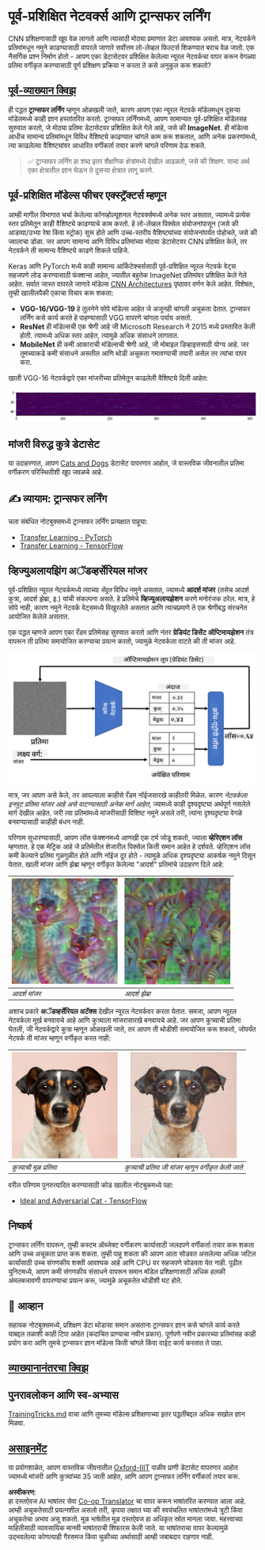 <!--
CO_OP_TRANSLATOR_METADATA:
{
  "original_hash": "717775c4050ccbffbe0c961ad8bf7bf7",
  "translation_date": "2025-08-26T09:43:41+00:00",
  "source_file": "lessons/4-ComputerVision/08-TransferLearning/README.md",
  "language_code": "mr"
}
-->
# पूर्व-प्रशिक्षित नेटवर्क्स आणि ट्रान्सफर लर्निंग

CNN प्रशिक्षणासाठी खूप वेळ लागतो आणि त्यासाठी मोठ्या प्रमाणात डेटा आवश्यक असतो. मात्र, नेटवर्कने प्रतिमांमधून नमुने काढण्यासाठी वापरले जाणारे सर्वोत्तम लो-लेव्हल फिल्टर्स शिकण्यात बराच वेळ जातो. एक नैसर्गिक प्रश्न निर्माण होतो - आपण एका डेटासेटवर प्रशिक्षित केलेल्या न्यूरल नेटवर्कचा वापर करून वेगळ्या प्रतिमा वर्गीकृत करण्यासाठी पूर्ण प्रशिक्षण प्रक्रिया न करता ते कसे अनुकूल करू शकतो?

## [पूर्व-व्याख्यान क्विझ](https://ff-quizzes.netlify.app/en/ai/quiz/15)

ही पद्धत **ट्रान्सफर लर्निंग** म्हणून ओळखली जाते, कारण आपण एका न्यूरल नेटवर्क मॉडेलमधून दुसऱ्या मॉडेलमध्ये काही ज्ञान हस्तांतरित करतो. ट्रान्सफर लर्निंगमध्ये, आपण सामान्यतः पूर्व-प्रशिक्षित मॉडेलसह सुरुवात करतो, जे मोठ्या प्रतिमा डेटासेटवर प्रशिक्षित केले गेले आहे, जसे की **ImageNet**. ही मॉडेल्स आधीच सामान्य प्रतिमांमधून विविध वैशिष्ट्ये काढण्यात चांगले काम करू शकतात, आणि अनेक प्रकरणांमध्ये, त्या काढलेल्या वैशिष्ट्यांवर आधारित वर्गीकर्ता तयार करणे चांगले परिणाम देऊ शकते.

> ✅ ट्रान्सफर लर्निंग हा शब्द इतर शैक्षणिक क्षेत्रांमध्ये देखील आढळतो, जसे की शिक्षण. याचा अर्थ एका क्षेत्रातील ज्ञान घेऊन ते दुसऱ्या क्षेत्रात लागू करणे.

## पूर्व-प्रशिक्षित मॉडेल्स फीचर एक्स्ट्रॅक्टर्स म्हणून

आम्ही मागील विभागात चर्चा केलेल्या कॉनव्होल्यूशनल नेटवर्क्समध्ये अनेक स्तर असतात, ज्यामध्ये प्रत्येक स्तर प्रतिमेतून काही वैशिष्ट्ये काढण्याचे काम करतो. हे लो-लेव्हल पिक्सेल संयोजनांपासून (जसे की आडव्या/उभ्या रेषा किंवा स्ट्रोक) सुरू होते आणि उच्च-स्तरीय वैशिष्ट्यांच्या संयोजनांपर्यंत पोहोचते, जसे की ज्वालाचा डोळा. जर आपण सामान्य आणि विविध प्रतिमांच्या मोठ्या डेटासेटवर CNN प्रशिक्षित केले, तर नेटवर्कने ती सामान्य वैशिष्ट्ये काढणे शिकले पाहिजे.

Keras आणि PyTorch मध्ये काही सामान्य आर्किटेक्चर्ससाठी पूर्व-प्रशिक्षित न्यूरल नेटवर्क वेट्स सहजपणे लोड करण्यासाठी फंक्शन्स आहेत, ज्यातील बहुतेक ImageNet प्रतिमांवर प्रशिक्षित केले गेले आहेत. सर्वात जास्त वापरले जाणारे मॉडेल्स [CNN Architectures](../07-ConvNets/CNN_Architectures.md) पृष्ठावर वर्णन केले आहेत. विशेषतः, तुम्ही खालीलपैकी एकाचा विचार करू शकता:

* **VGG-16/VGG-19** हे तुलनेने सोपे मॉडेल्स आहेत जे अजूनही चांगली अचूकता देतात. ट्रान्सफर लर्निंग कसे कार्य करते हे पाहण्यासाठी VGG वापरणे चांगला पर्याय असतो.
* **ResNet** ही मॉडेल्सची एक श्रेणी आहे जी Microsoft Research ने 2015 मध्ये प्रस्तावित केली होती. त्यामध्ये अधिक स्तर आहेत, त्यामुळे अधिक संसाधने लागतात.
* **MobileNet** ही कमी आकाराची मॉडेल्सची श्रेणी आहे, जी मोबाइल डिव्हाइससाठी योग्य आहे. जर तुमच्याकडे कमी संसाधने असतील आणि थोडी अचूकता गमावण्याची तयारी असेल तर त्यांचा वापर करा.

खाली VGG-16 नेटवर्कद्वारे एका मांजरीच्या प्रतिमेतून काढलेली वैशिष्ट्ये दिली आहेत:

![Features extracted by VGG-16](../../../../../translated_images/features.6291f9c7ba3a0b951af88fc9864632b9115365410765680680d30c927dd67354.mr.png)

## मांजरी विरुद्ध कुत्रे डेटासेट

या उदाहरणात, आपण [Cats and Dogs](https://www.microsoft.com/download/details.aspx?id=54765&WT.mc_id=academic-77998-cacaste) डेटासेट वापरणार आहोत, जे वास्तविक जीवनातील प्रतिमा वर्गीकरण परिस्थितीशी खूप जवळचे आहे.

## ✍️ व्यायाम: ट्रान्सफर लर्निंग

चला संबंधित नोटबुक्समध्ये ट्रान्सफर लर्निंग प्रत्यक्षात पाहूया:

* [Transfer Learning - PyTorch](../../../../../lessons/4-ComputerVision/08-TransferLearning/TransferLearningPyTorch.ipynb)
* [Transfer Learning - TensorFlow](../../../../../lessons/4-ComputerVision/08-TransferLearning/TransferLearningTF.ipynb)

## व्हिज्युअलायझिंग अॅडव्हर्सेरियल मांजर

पूर्व-प्रशिक्षित न्यूरल नेटवर्कमध्ये त्याच्या *मेंदूत* विविध नमुने असतात, ज्यामध्ये **आदर्श मांजर** (तसेच आदर्श कुत्रा, आदर्श झेब्रा, इ.) यांची संकल्पना असते. हे प्रतिमेचे **व्हिज्युअलायझेशन** करणे मनोरंजक ठरेल. मात्र, हे सोपे नाही, कारण नमुने नेटवर्क वेट्समध्ये विखुरलेले असतात आणि त्याचप्रमाणे ते एक श्रेणीबद्ध संरचनेत आयोजित केलेले असतात.

एक पद्धत म्हणजे आपण एका रँडम प्रतिमेसह सुरुवात करतो आणि नंतर **ग्रेडियंट डिसेंट ऑप्टिमायझेशन** तंत्र वापरून ती प्रतिमा समायोजित करण्याचा प्रयत्न करतो, ज्यामुळे नेटवर्कला वाटते की ती मांजर आहे.

![Image Optimization Loop](../../../../../translated_images/ideal-cat-loop.999fbb8ff306e044f997032f4eef9152b453e6a990e449bbfb107de2493cc37e.mr.png)

मात्र, जर आपण असे केले, तर आपल्याला काहीसे रँडम नॉईजसारखे काहीतरी मिळेल. कारण *नेटवर्कला इनपुट प्रतिमा मांजर आहे असे वाटण्यासाठी अनेक मार्ग आहेत*, ज्यामध्ये काही दृश्यदृष्ट्या अर्थपूर्ण नसलेले मार्ग देखील आहेत. जरी त्या प्रतिमांमध्ये मांजरीसाठी विशिष्ट नमुने असले तरी, त्यांना दृश्यदृष्ट्या वेगळे बनवण्यासाठी काहीही बंधन नाही.

परिणाम सुधारण्यासाठी, आपण लॉस फंक्शनमध्ये आणखी एक टर्म जोडू शकतो, ज्याला **व्हेरिएशन लॉस** म्हणतात. हे एक मेट्रिक आहे जे प्रतिमेतील शेजारील पिक्सेल किती समान आहेत हे दर्शवते. व्हेरिएशन लॉस कमी केल्याने प्रतिमा गुळगुळीत होते आणि नॉईज दूर होते - त्यामुळे अधिक दृश्यदृष्ट्या आकर्षक नमुने दिसून येतात. खाली मांजर आणि झेब्रा म्हणून वर्गीकृत केलेल्या "आदर्श" प्रतिमांचे उदाहरण दिले आहे:

![Ideal Cat](../../../../../translated_images/ideal-cat.203dd4597643d6b0bd73038b87f9c0464322725e3a06ab145d25d4a861c70592.mr.png) | ![Ideal Zebra](../../../../../translated_images/ideal-zebra.7f70e8b54ee15a7a314000bb5df38a6cfe086ea04d60df4d3ef313d046b98a2b.mr.png)
-----|-----
 *आदर्श मांजर* | *आदर्श झेब्रा*

अशाच प्रकारे **अॅडव्हर्सेरियल अटॅक्स** देखील न्यूरल नेटवर्कवर करता येतात. समजा, आपण न्यूरल नेटवर्कला मूर्ख बनवायचे आहे आणि कुत्र्याला मांजरासारखे बनवायचे आहे. जर आपण कुत्र्याची प्रतिमा घेतली, जी नेटवर्कद्वारे कुत्रा म्हणून ओळखली जाते, तर आपण ती थोडीशी समायोजित करू शकतो, जोपर्यंत नेटवर्क ती मांजर म्हणून वर्गीकृत करत नाही:

![Picture of a Dog](../../../../../translated_images/original-dog.8f68a67d2fe0911f33041c0f7fce8aa4ea919f9d3917ec4b468298522aeb6356.mr.png) | ![Picture of a dog classified as a cat](../../../../../translated_images/adversarial-dog.d9fc7773b0142b89752539bfbf884118de845b3851c5162146ea0b8809fc820f.mr.png)
-----|-----
*कुत्र्याची मूळ प्रतिमा* | *कुत्र्याची प्रतिमा जी मांजर म्हणून वर्गीकृत केली जाते*

वरील परिणाम पुनरुत्पादित करण्यासाठी कोड खालील नोटबुकमध्ये पहा:

* [Ideal and Adversarial Cat - TensorFlow](../../../../../lessons/4-ComputerVision/08-TransferLearning/AdversarialCat_TF.ipynb)

## निष्कर्ष

ट्रान्सफर लर्निंग वापरून, तुम्ही कस्टम ऑब्जेक्ट वर्गीकरण कार्यासाठी जलदपणे वर्गीकर्ता तयार करू शकता आणि उच्च अचूकता प्राप्त करू शकता. तुम्ही पाहू शकता की आपण आता सोडवत असलेल्या अधिक जटिल कार्यांसाठी उच्च संगणकीय शक्ती आवश्यक आहे आणि CPU वर सहजपणे सोडवता येत नाही. पुढील युनिटमध्ये, आपण कमी संगणकीय संसाधने वापरून समान मॉडेल प्रशिक्षणासाठी अधिक हलकी अंमलबजावणी वापरण्याचा प्रयत्न करू, ज्यामुळे अचूकतेत थोडीशी घट होते.

## 🚀 आव्हान

सहायक नोटबुक्समध्ये, प्रशिक्षण डेटा थोडासा समान असताना ट्रान्सफर ज्ञान कसे चांगले कार्य करते याबद्दल तळाशी काही टिपा आहेत (कदाचित प्राण्याचा नवीन प्रकार). पूर्णपणे नवीन प्रकारच्या प्रतिमांसह काही प्रयोग करा आणि तुमचे ट्रान्सफर ज्ञान मॉडेल्स किती चांगले किंवा वाईट कार्य करतात ते पाहा.

## [व्याख्यानानंतरचा क्विझ](https://ff-quizzes.netlify.app/en/ai/quiz/16)

## पुनरावलोकन आणि स्व-अभ्यास

[TrainingTricks.md](TrainingTricks.md) वाचा आणि तुमच्या मॉडेल्स प्रशिक्षणाच्या इतर पद्धतींबद्दल अधिक सखोल ज्ञान मिळवा.

## [असाइनमेंट](lab/README.md)

या प्रयोगशाळेत, आपण वास्तविक जीवनातील [Oxford-IIIT](https://www.robots.ox.ac.uk/~vgg/data/pets/) पाळीव प्राणी डेटासेट वापरणार आहोत ज्यामध्ये मांजरी आणि कुत्र्यांच्या 35 जाती आहेत, आणि आपण ट्रान्सफर लर्निंग वर्गीकर्ता तयार करू.

**अस्वीकरण**:  
हा दस्तऐवज AI भाषांतर सेवा [Co-op Translator](https://github.com/Azure/co-op-translator) चा वापर करून भाषांतरित करण्यात आला आहे. आम्ही अचूकतेसाठी प्रयत्नशील असलो तरी, कृपया लक्षात घ्या की स्वयंचलित भाषांतरांमध्ये त्रुटी किंवा अचूकतेचा अभाव असू शकतो. मूळ भाषेतील मूळ दस्तऐवज हा अधिकृत स्रोत मानला जावा. महत्त्वाच्या माहितीसाठी व्यावसायिक मानवी भाषांतराची शिफारस केली जाते. या भाषांतराचा वापर केल्यामुळे उद्भवलेल्या कोणत्याही गैरसमज किंवा चुकीच्या अर्थासाठी आम्ही जबाबदार राहणार नाही.